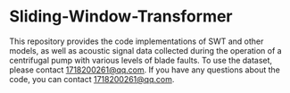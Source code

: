 # Sliding-Window-Transformer

This repository provides the code implementations of SWT and other models, as well as acoustic signal data collected during the operation of a centrifugal pump with various levels of blade faults. To use the dataset, please contact 1718200261@qq.com. If you have any questions about the code, you can contact 1718200261@qq.com.
